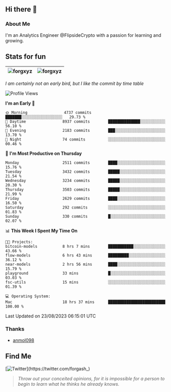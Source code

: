 ## Hi there 👋

### About Me

I'm an Analytics Engineer @FlipsideCrypto with a passion for learning and growing.
  
## Stats for fun

| <img align="center" src="https://github-readme-streak-stats.herokuapp.com/?user=forgxyz&theme=tokyonight" alt="forgxyz" /> | <img align="center" src="https://github-readme-stats.vercel.app/api?username=forgxyz&theme=tokyonight&show_icons=true" alt="forgxyz" /> |
| ------------- |------------- |

*I am certainly not an early bird, but I like the commit by time table*  

<!--START_SECTION:waka-->
![Profile Views](http://img.shields.io/badge/Profile%20Views-0-blue)

**I'm an Early 🐤** 

```text
🌞 Morning                4737 commits        ███████░░░░░░░░░░░░░░░░░░   29.73 % 
🌆 Daytime                8937 commits        ██████████████░░░░░░░░░░░   56.10 % 
🌃 Evening                2183 commits        ███░░░░░░░░░░░░░░░░░░░░░░   13.70 % 
🌙 Night                  74 commits          ░░░░░░░░░░░░░░░░░░░░░░░░░   00.46 % 
```
📅 **I'm Most Productive on Thursday** 

```text
Monday                   2511 commits        ████░░░░░░░░░░░░░░░░░░░░░   15.76 % 
Tuesday                  3432 commits        █████░░░░░░░░░░░░░░░░░░░░   21.54 % 
Wednesday                3234 commits        █████░░░░░░░░░░░░░░░░░░░░   20.30 % 
Thursday                 3503 commits        █████░░░░░░░░░░░░░░░░░░░░   21.99 % 
Friday                   2629 commits        ████░░░░░░░░░░░░░░░░░░░░░   16.50 % 
Saturday                 292 commits         ░░░░░░░░░░░░░░░░░░░░░░░░░   01.83 % 
Sunday                   330 commits         █░░░░░░░░░░░░░░░░░░░░░░░░   02.07 % 
```


📊 **This Week I Spent My Time On** 

```text
🐱‍💻 Projects: 
bitcoin-models           8 hrs 7 mins        ███████████░░░░░░░░░░░░░░   43.66 % 
flow-models              6 hrs 43 mins       █████████░░░░░░░░░░░░░░░░   36.12 % 
near-models              2 hrs 56 mins       ████░░░░░░░░░░░░░░░░░░░░░   15.79 % 
playground               33 mins             █░░░░░░░░░░░░░░░░░░░░░░░░   03.03 % 
fsc-utils                15 mins             ░░░░░░░░░░░░░░░░░░░░░░░░░   01.39 % 

💻 Operating System: 
Mac                      18 hrs 37 mins      █████████████████████████   100.00 % 
```


 Last Updated on 23/08/2023 06:15:01 UTC
<!--END_SECTION:waka-->

### Thanks
 - [anmol098](https://github.com/anmol098/waka-readme-stats/)
  
## Find Me
[![Twitter](https://img.shields.io/twitter/url/https/twitter.com/forgash_.svg?style=social&label=Follow%20%40forgash_)](https://twitter.com/forgash_)


> *Throw out your conceited opinions, for it is impossible for a person to begin to learn what he thinks he already knows.* 
